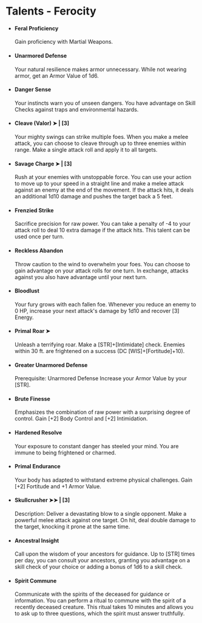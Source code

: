 
# Talents - Ferocity

- #### Feral Proficiency
  Gain proficiency with Martial Weapons.

- #### Unarmored Defense
  Your natural resilience makes armor unnecessary.
  While not wearing armor, get an Armor Value of 1d6.

- #### Danger Sense
  Your instincts warn you of unseen dangers. You have advantage on Skill Checks against traps and environmental hazards.



- #### Cleave (Valor) ➤ | [3]
  Your mighty swings can strike multiple foes. When you make a melee attack, you can choose to cleave through up to three enemies within range. Make a single attack roll and apply it to all targets.

- #### Savage Charge ➤ | [3]
  Rush at your enemies with unstoppable force.
  You can use your action to move up to your speed in a straight line and make a melee attack against an enemy at the end of the movement. If the attack hits, it deals an additional 1d10 damage and pushes the target back a 5 feet.

- #### Frenzied Strike 
  Sacrifice precision for raw power.
  You can take a penalty of -4 to your attack roll to deal 10 extra damage if the attack hits. This talent can be used once per turn.

- #### Reckless Abandon
  Throw caution to the wind to overwhelm your foes.
  You can choose to gain advantage on your attack rolls for one turn. In exchange, attacks against you also have advantage until your next turn.

- #### Bloodlust
  Your fury grows with each fallen foe.
  Whenever you reduce an enemy to 0 HP, increase your next attack's damage by 1d10 and recover [3] Energy.

- #### Primal Roar ➤
  Unleash a terrifying roar. Make a [STR]+[Intimidate] check. Enemies within 30 ft. are frightened on a success (DC [WIS]+[Fortitude]+10).

- #### Greater Unarmored Defense
  Prerequisite: Unarmored Defense
  Increase your Armor Value by your [STR].

- #### Brute Finesse
  Emphasizes the combination of raw power with a surprising degree of control. Gain [+2] Body Control and [+2] Intimidation.


- #### Hardened Resolve
  Your exposure to constant danger has steeled your mind.
  You are immune to being frightened or charmed.

- #### Primal Endurance
  Your body has adapted to withstand extreme physical challenges. Gain [+2] Fortitude and +1 Armor Value.
  
- #### Skullcrusher ➤➤ | [3]
   Description: Deliver a devastating blow to a single opponent.
   Make a powerful melee attack against one target. On hit, deal double damage to the target, knocking it prone at the same time.

- #### Ancestral Insight
  Call upon the wisdom of your ancestors for guidance.
  Up to [STR] times per day, you can consult your ancestors, granting you advantage on a skill check of your choice or adding a bonus of 1d6 to a skill check.

- #### Spirit Commune
  Communicate with the spirits of the deceased for guidance or information.
  You can perform a ritual to commune with the spirit of a recently deceased creature. This ritual takes 10 minutes and allows you to ask up to three questions, which the spirit must answer truthfully.
  


